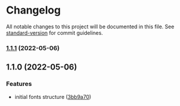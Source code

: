 # Changelog

All notable changes to this project will be documented in this file. See [standard-version](https://github.com/conventional-changelog/standard-version) for commit guidelines.

### [1.1.1](https://github.com/marcos-laboriosi/evalu8-fonts/compare/v1.1.0...v1.1.1) (2022-05-06)

## 1.1.0 (2022-05-06)


### Features

* initial fonts structure ([3bb9a70](https://github.com/marcos-laboriosi/evalu8-fonts/commit/3bb9a704a4c520997e48bf32120c6548d5099c08))
